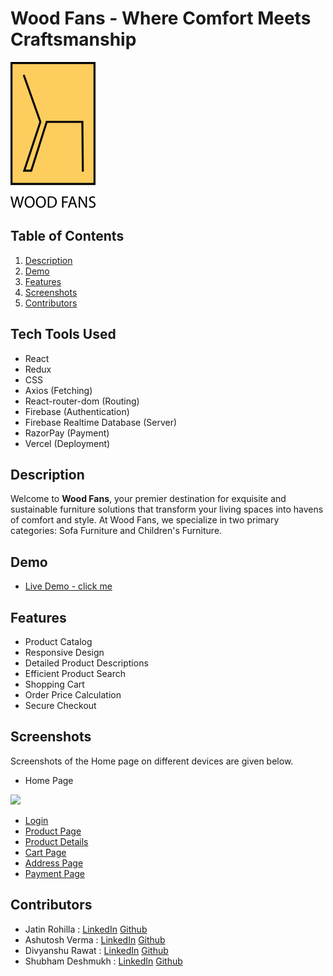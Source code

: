 # Wood Fans - Where Comfort Meets Craftsmanship

![Green Paradise Logo](./Client/src/components/Navbar/NavbarImages/Logo.svg)

## Table of Contents

1. [Description](#description)
2. [Demo](#demo)
3. [Features](#features)
4. [Screenshots](#screenshots)
5. [Contributors](#authors)

## Tech Tools Used

- React
- Redux
- CSS
- Axios (Fetching)
- React-router-dom (Routing)
- Firebase (Authentication)
- Firebase Realtime Database (Server)
- RazorPay (Payment)
- Vercel (Deployment)

## Description

Welcome to <b>Wood Fans</b>, your premier destination for exquisite and sustainable furniture solutions that transform your living spaces into havens of comfort and style. At Wood Fans, we specialize in two primary categories: Sofa Furniture and Children's Furniture.

## Demo

- [Live Demo - click me](https://wood-fans-team.vercel.app/)

## Features

- Product Catalog
- Responsive Design
- Detailed Product Descriptions
- Efficient Product Search
- Shopping Cart
- Order Price Calculation
- Secure Checkout

## Screenshots

Screenshots of the Home page on different devices are given below.

- Home Page
<div>
<img src="./Client/public/screenshots/homepage.png"/>
  
</div>

- [Login](./Client/public/screenshots/login.png)
- [Product Page](./Client/public/screenshots/productPage.png)
- [Product Details](./Client/public/screenshots/productDetails.png)
- [Cart Page](./Client/public/screenshots/cartPage.png)
- [Address Page](./Client/public/screenshots/detailsPage.png)
- [Payment Page](./Client/public/screenshots/payment.png)

## Contributors

- Jatin Rohilla :  [LinkedIn](https://www.linkedin.com/in/jatin-rohilla/) [Github](https://github.com/Jatin-Rohilla)
- Ashutosh Verma : [LinkedIn]() [Github]()
- Divyanshu Rawat : [LinkedIn]() [Github]()
- Shubham Deshmukh : [LinkedIn]() [Github]()

